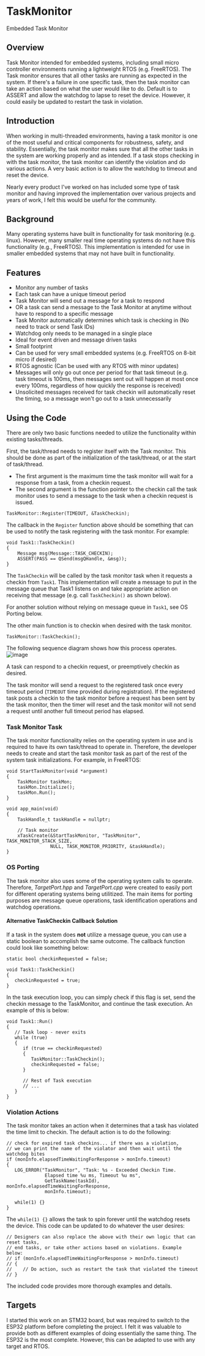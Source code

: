 # TaskMonitor
Embedded Task Monitor

## Overview
Task Monitor intended for embedded systems, including small micro controller environments running a lightweight RTOS (e.g. FreeRTOS). The Task monitor ensures that all other tasks are running as expected in the system. If there's a failure in one specific task, then the task monitor can take an action based on what the user would like to do.  Default is to ASSERT and allow the watchdog to lapse to reset the device.  However, it could easily be updated to restart the task in violation.

## Introduction
When working in multi-threaded environments, having a task monitor is one of the most useful and critical components for robustness, safety, and stability. Essentially, the task monitor makes sure that all the other tasks in the system are working properly and as intended. If a task stops checking in with the task monitor, the task monitor can identify the violation and do various actions. A very basic action is to allow the watchdog to timeout and reset the device.

Nearly every product I've worked on has included some type of task monitor and having improved the implementation over various projects and years of work, I felt this would be useful for the community.

## Background
Many operating systems have built in functionality for task monitoring (e.g. linux). However, many smaller real time operating systems do not have this functionality (e.g., FreeRTOS). This implementation is intended for use in smaller embedded systems that may not have built in functionality.

## Features
- Monitor any number of tasks
- Each task can have a unique timeout period
- Task Monitor will send out a message for a task to respond
- OR a task can send a message to the Task Monitor at anytime without have to respond to a specific message
- Task Monitor automatically determines which task is checking in (No need to track or send Task IDs)
- Watchdog only needs to be managed in a single place
- Ideal for event driven and message driven tasks
- Small footprint
- Can be used for very small embedded systems (e.g. FreeRTOS on 8-bit micro if desired)
- RTOS agnostic (Can be used with any RTOS with minor updates)
- Messages will only go out once per period for that task timeout (e.g. task timeout is 100ms, then messages sent out will happen at most once every 100ms, regardless of how quickly the response is received)
- Unsolicited messages received for task checkin will automatically reset the timing, so a message won't go out to a task unnecessarily

## Using the Code
There are only two basic functions needed to utilize the functionality within existing tasks/threads.

First, the task/thread needs to register itself with the Task monitor. This should be done as part of the initialization of the task/thread, or at the start of task/thread.

- The first argument is the maximum time the task monitor will wait for a response from a task, from a checkin request.
- The second argument is the function pointer to the checkin call the task monitor uses to send a message to the task when a checkin request is issued.

```
TaskMonitor::Register(TIMEOUT, &TaskCheckin);
```
The callback in the `Register` function above should be something that can be used to notify the task registering with the task monitor.  For example:

```
void Task1::TaskCheckin()
{
    Message msg(Message::TASK_CHECKIN);
    ASSERT(PASS == QSend(msgQHandle, &msg));
} 
```

The `TaskCheckin` will be called by the task monitor task when it requests a checkin from `Task1`. This implementation will create a message to put in the message queue that Task1 listens on and take appropriate action on receiving that message (e.g. call `TaskCheckin()` as shown below).

For another solution without relying on message queue in `Task1`, see OS Porting below.

The other main function is to checkin when desired with the task monitor.

```
TaskMonitor::TaskCheckin();
```
The following sequence diagram shows how this process operates.
![image](https://user-images.githubusercontent.com/26239627/198851117-43866cd8-f42d-49a7-b140-38054fe01c95.png)

A task can respond to a checkin request, or preemptively checkin as desired.

The task monitor will send a request to the registered task once every timeout period (`TIMEOUT` time provided during registration). If the registered task posts a checkin to the task monitor before a request has been sent by the task monitor, then the timer will reset and the task monitor will not send a request until another full timeout period has elapsed.

### Task Monitor Task
The task monitor functionality relies on the operating system in use and is required to have its own task/thread to operate in. Therefore, the developer needs to create and start the task monitor task as part of the rest of the system task initializations. For example, in FreeRTOS:

```
void StartTaskMonitor(void *argument)
{
    TaskMonitor taskMon;
    taskMon.Initialize();
    taskMon.Run();
}

void app_main(void)
{
    TaskHandle_t taskHandle = nullptr;

    // Task monitor
    xTaskCreate(&StartTaskMonitor, "TaskMonitor", TASK_MONITOR_STACK_SIZE, 
                NULL, TASK_MONITOR_PRIORITY, &taskHandle);
}
```

### OS Porting
The task monitor also uses some of the operating system calls to operate. Therefore, *TargetPort.hpp* and *TargetPort.cpp* were created to easily port for different operating systems being utilitized. The main items for porting purposes are message queue operations, task identification operations and watchdog operations.

#### Alternative TaskCheckin Callback Solution
If a task in the system does **not** utilize a message queue, you can use a static boolean to accomplish the same outcome. The callback function could look like something below:

```
static bool checkinRequested = false;

void Task1::TaskCheckin() 
{ 
   checkinRequested = true;
} 
```
In the task execution loop, you can simply check if this flag is set, send the checkin message to the TaskMonitor, and continue the task execution.  An example of this is below:

```
void Task1::Run()
{
   // Task loop - never exits
   while (true)
   {
      if (true == checkinRequested)
      {
         TaskMonitor::TaskCheckin();
         checkinRequested = false;
      }

      // Rest of Task execution
      // ...
   }
}
```
### Violation Actions
The task monitor takes an action when it determines that a task has violated the time limit to checkin. The default action is to do the following:

```
// check for expired task checkins... if there was a violation, 
// we can print the name of the violator and then wait until the watchdog bites
if (monInfo.elapsedTimeWaitingForResponse > monInfo.timeout)
{
   LOG_ERROR("TaskMonitor", "Task: %s - Exceeded Checkin Time. 
              Elapsed time %u ms, Timeout %u ms",
              GetTaskName(taskId), monInfo.elapsedTimeWaitingForResponse, 
              monInfo.timeout);

   while(1) {}
}
```
The `while(1) {}` allows the task to spin forever until the watchdog resets the device. This code can be updated to do whatever the user desires:

```
// Designers can also replace the above with their own logic that can reset tasks, 
// end tasks, or take other actions based on violations. Example below:
// if (monInfo.elapsedTimeWaitingForResponse > monInfo.timeout)
// {
//    // Do action, such as restart the task that violated the timeout
// }
```
The included code provides more thorough examples and details.

## Targets
I started this work on an STM32 board, but was required to switch to the ESP32 platform before completing the project.  I felt it was valuable to provide both as different examples of doing essentially the same thing.  The ESP32 is the most complete. However, this can be adapted to use with any target and RTOS.

